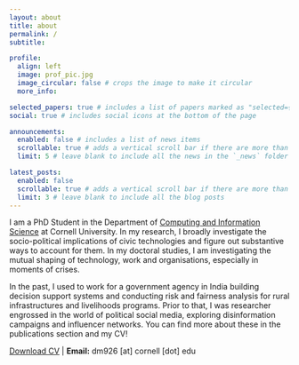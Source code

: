 ```yaml
---
layout: about
title: about
permalink: /
subtitle: 

profile:
  align: left
  image: prof_pic.jpg
  image_circular: false # crops the image to make it circular
  more_info: 

selected_papers: true # includes a list of papers marked as "selected={true}"
social: true # includes social icons at the bottom of the page

announcements:
  enabled: false # includes a list of news items
  scrollable: true # adds a vertical scroll bar if there are more than 3 news items
  limit: 5 # leave blank to include all the news in the `_news` folder

latest_posts:
  enabled: false
  scrollable: true # adds a vertical scroll bar if there are more than 3 new posts items
  limit: 3 # leave blank to include all the blog posts
---
```

I am a PhD Student in the Department of [Computing and Information Science](https://bowers.cornell.edu/) at Cornell University. In my research, I broadly investigate the socio-political implications of civic technologies and figure out substantive ways to account for them. In my doctoral studies, I am investigating the mutual shaping of technology, work and organisations, especially in moments of crises. 

In the past, I used to work for a government agency in India building decision support systems and conducting risk and fairness analysis for rural infrastructures and livelihoods programs. Prior to that, I was researcher engrossed in the world of political social media, exploring disinformation campaigns and influencer networks. You can find more about these in the publications section and my CV! 

[Download CV](../assets/pdf/Dibyendu_Mishra_CV_Sep2025.pdf) \| **Email:** dm926 [at] cornell [dot] edu
